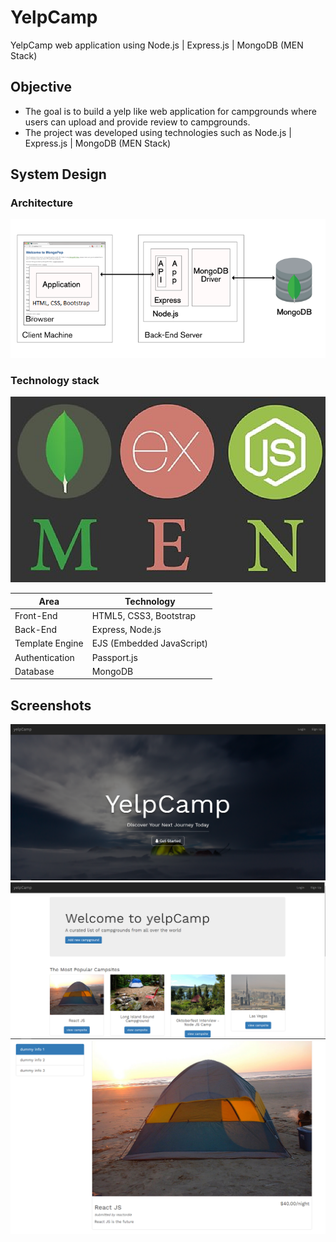 # YelpCamp
YelpCamp web application using Node.js | Express.js | MongoDB   (MEN Stack)

## Objective
* The goal is to build a yelp like web application for campgrounds where users can upload and provide review to campgrounds.
* The project was developed using technologies such as Node.js | Express.js | MongoDB (MEN Stack)

## System Design
### Architecture

![](/images/Arch.PNG) 

### Technology stack
![](/images/MEN.PNG)
<table>
<thead>
<tr>
<th>Area</th>
<th>Technology</th>
</tr>
</thead>
<tbody>
	<tr>
		<td>Front-End</td>
		<td>HTML5, CSS3, Bootstrap</td>
	</tr>
	<tr>
		<td>Back-End</td>
		<td>Express, Node.js</td>
	</tr>
  	<tr>
		<td>Template Engine</td>
		<td>EJS (Embedded JavaScript)</td>
	</tr>
  <tr>
		<td>Authentication</td>
		<td>Passport.js</td>
	</tr>
	<tr>
		<td>Database</td>
		<td>MongoDB</td>
	</tr>
</tbody>
</table>

## Screenshots
![](images/1.PNG)
![](images/4.PNG)
![](images/5.PNG)
